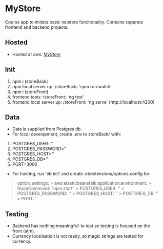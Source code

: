 # MyStore
Course app to imitate basic netstore functionality. Contains separate frontend and backend projects.

## Hosted

* Hosted at aws: *[MyStore](http://storefront-s3-bucket.s3-website.eu-north-1.amazonaws.com/)*

## Init

1. npm i (storeBack)
2. npm local server up: /storeBack: 'npm run watch'
3. npm i (storeFront)
4. frontend tests: /storeFront: 'ng test'
5. frontend local server up: /storeFront: 'ng serve' (http://localhost:4200)

## Data

* Data is supplied from Postgres db.
* For local development, create .env to storeBack/ with:
1. POSTGRES_USER=''
2. POSTGRES_PASSWORD=''
3. POSTGRES_HOST=''
4. POSTGRES_DB=''
5. PORT=3000

* For hosting, run 'eb init' and create .ebextensions/options.config for:
> option_settings:
    > aws:elasticbeanstalk:application:environment:
        > NodeCommand: "npm start"
        > POSTGRES_USER: ''
        > POSTGRES_PASSWORD: ''
        > POSTGRES_HOST: ''
        > POSTGRES_DB: ''
        > PORT: ''

## Testing

* Backend has nothing meaningfull to test so testing is focused on the front (atm).
* Currency localisation is not ready, so magic strings are tested for currency.

